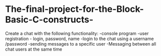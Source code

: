 # The-final-project-for-the-Block-Basic-C-constructs-
Create a chat with the following functionality: -console program -user registration - login, password, name -login to the chat using a username /password -sending messages to a specific user -Messaging between all chat users at the same time
